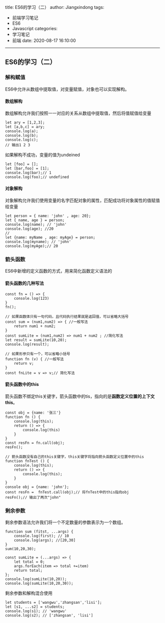 title: ES6的学习（二）
author: Jiangxindong
tags:
  - 前端学习笔记
  - ES6
  - Javascript
categories:
  - 学习笔记
  - 前端
date: 2020-08-17 16:10:00
---
## ES6的学习（二）
 ### 解构赋值
 ES6中允许从数组中提取值，对变量赋值，对象也可以实现解构。
 
 #### 数组解构
 数组解构允许我们按照一一对应的关系从数组中提取值，然后将值赋值给变量
 
 ```
 let ary = [1,2,3];
 let [a,b,c] = ary;
 console.log(a);
 console.log(b);
 console.log(c);
 // 输出1 2 3
```
 
 如果解构不成功，变量的值为undeined
 
 ```
 let [foo] = [];
 let [bar,foo] = [1];
 console.log(bar);// 1
 console.log(foo);// undefined
```

#### 对象解构
对象解构允许我们使用变量的名字匹配对象的属性，匹配成功将对象属性的值赋值给变量

```
let person = { name: 'john' , age: 20};
let { name, age } = person;
console.log(name); // 'john'
console.log(age); //20
//
let {name: myName , age: myAge} = person;
console.log(myname); // 'john'
console.log(myAge);// 20
```
 ### 箭头函数
 ES6中新增的定义函数的方式，用来简化函数定义语法的
 #### 箭头函数的几种写法
```
const fn = () => {
    console.log(123)
}
fn();

// 如果函数体只有一句代码，且代码执行结果就是返回值，可以省略大括号
const sum = (num1,num2) => { //一般写法
    return num1 + num2;
}
const sumLite = (num1,num2) => num1 + num2 ; //简化写法
let result = sumLite(10,20);
console.log(result);

// 如果形参只有一个，可以省略小括号
function fn (v) { //一般写法
    return v;
}
const fnLite = v => v;// 简化写法
```

#### 箭头函数中的this
箭头函数不绑定this关键字，箭头函数中的tis，指向的是**函数定义位置的上下文this**。

```
const obj = {name: '张三'}
function fn () {
    console.log(this);
    return () => {
        console.log(this)
    }
}
const resFn = fn.call(obj);
resFn();

// 箭头函数没有自己的this关键字，this关键字将指向箭头函数定义位置中的this
function fnTest () {
    console.log(this);
    return () => {
        console.log(this);
    }
}
console obj = {name: 'john'};
const resFn =  fnTest.call(obj);// 将fnTest中的this指向obj
resFn();// 输出了两次"john"
```

### 剩余参数
剩余参数语法允许我们将一个不定数量的参数表示为一个数组。

```
function sum (fitst, ...args) {
    console.log(first); // 10
    console.log(args); //[20,30]
}
sum(10,20,30);

const sumLite = (...args) => {
    let total = 0;
    args.forEach(item => total +=item)
    return total;
};
console.log(sumLite(10,20));
console.log(sumLite(10,20,30));
```

剩余参数和解构混合使用

```
let students = ['wangwu','zhangsan','lisi'];
let [s1, ...s2] = students;
console.log(s1); // 'wangwu'
console.log(s2); // ['zhangsan', 'lisi']
```
